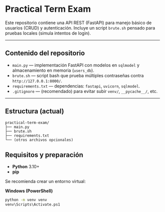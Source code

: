 # Practical Term Exam

Este repositorio contiene una API REST (FastAPI) para manejo básico de usuarios (CRUD) y autenticación. Incluye un script `brute.sh` pensado para pruebas locales (simula intentos de login).

---

## Contenido del repositorio

- `main.py` — implementación FastAPI con modelos en `sqlmodel` y almacenamiento en memoria (`users_db`).
- `brute.sh` — script bash que prueba múltiples contraseñas contra `http://127.0.0.1:8000/`.
- `requirements.txt` — dependencias: `fastapi`, `uvicorn`, `sqlmodel`.
- `.gitignore` — (recomendado) para evitar subir `venv/`, `__pycache__/`, etc.

---

## Estructura (actual)
```
practical-term-exam/
├── main.py
├── brute.sh
├── requirements.txt
└── (otros archivos opcionales)
```

## Requisitos y preparación

- **Python** 3.10+  
- **pip**

Se recomienda crear un entorno virtual:

**Windows (PowerShell)**
``` bash
python -m venv venv
venv\Scripts\Activate.ps1
```

